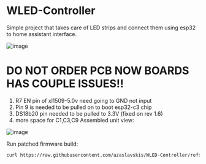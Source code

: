 # WLED-Controller
Simple project that takes care of LED strips and connect them using esp32 to home assistant interface.

![image](https://github.com/user-attachments/assets/ace5ed26-4013-484a-8079-e882eb7c22a7)

# DO NOT ORDER PCB NOW BOARDS HAS COUPLE ISSUES!!


1) R7 EN pin of xl1509-5.0v need going to GND not input
2) Pin 9 is needed to be pulled on to boot esp32-c3 chip
3) DS18b20 pin needed to be pulled to 3.3V (fixed on rev 1.6)
4) more space for C1,C3,C9
Assembled unit view:

![image](https://github.com/user-attachments/assets/7e77cd1e-8eaa-4123-9331-6aaf47583ac2)



Run patched firmware build: 
```bash
curl https://raw.githubusercontent.com/azaslavskis/WLED-Controller/refs/heads/main/software/WLED-Git_patch/patch.sh | bash
```
